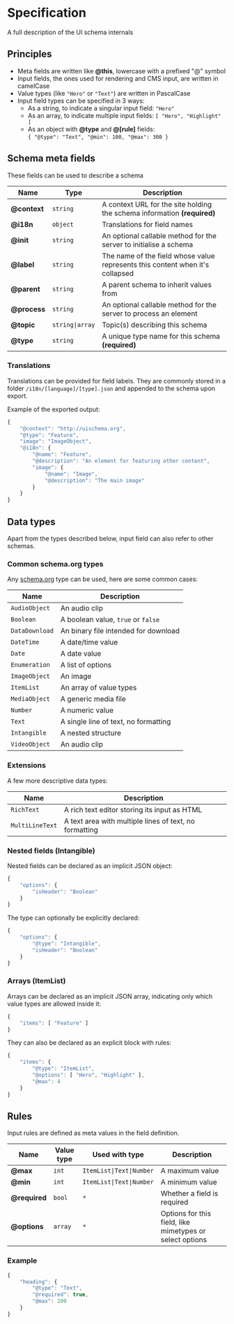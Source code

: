 # Specification

A full description of the UI schema internals

## Principles

* Meta fields are written like **@this**, lowercase with a prefixed "@" symbol
* Input fields, the ones used for rendering and CMS input, are written in camelCase
* Value types (like `"Hero"` or `"Text"`) are written in PascalCase
* Input field types can be specified in 3 ways:
    * As a string, to indicate a singular input field: `"Hero"`
    * As an array, to indicate multiple input fields: `[ "Hero", "Highlight" ]`
    * As an object with **@type** and **@[rule]** fields:  
        `{ "@type": "Text", "@min": 100, "@max": 300 }`

## Schema meta fields

These fields can be used to describe a schema

| Name          | Type              | Description |
| ---           | ---               | --- |
| **@context**  | `string`          | A context URL for the site holding the schema information **(required)** |
| **@i18n**     | `object`          | Translations for field names |
| **@init**     | `string`          | An optional callable method for the server to initialise a schema |
| **@label**    | `string`          | The name of the field whose value represents this content when it's collapsed |
| **@parent**   | `string`          | A parent schema to inherit values from |
| **@process**  | `string`          | An optional callable method for the server to process an element |
| **@topic**    | `string\|array`   | Topic(s) describing this schema |
| **@type**     | `string`          | A unique type name for this schema **(required)** |

### Translations

Translations can be provided for field labels. They are commonly stored in a folder `/i18n/[language]/[type].json` and appended to the schema upon export.

Example of the exported output:

```javascript
{
    "@context": "http://uischema.org",
    "@type": "Feature",
    "image": "ImageObject",
    "@i18n": {
        "@name": "Feature",
        "@description": "An element for featuring other content",
        "image": {
            "@name": "Image",
            "@description": "The main image"
        }
    }
}
```

## Data types

Apart from the types described below, input field can also refer to other schemas.

### Common schema.org types

Any [schema.org](https://schema.org/DataType) type can be used, here are some common cases:

| Name              | Description |
| ---               | --- |
| `AudioObject`     | An audio clip |
| `Boolean`         | A boolean value, `true` or `false` |
| `DataDownload`    | An binary file intended for download |
| `DateTime`        | A date/time value |
| `Date`            | A date value |
| `Enumeration`     | A list of options |
| `ImageObject`     | An image |
| `ItemList`        | An array of value types |
| `MediaObject`     | A generic media file |
| `Number`          | A numeric value |
| `Text`            | A single line of text, no formatting |
| `Intangible`      | A nested structure |
| `VideoObject`     | An audio clip |

### Extensions

A few more descriptive data types:

| Name              | Description |
| ---               | --- |
| `RichText`        | A rich text editor storing its input as HTML |
| `MultiLineText`   | A text area with multiple lines of text, no formatting |

### Nested fields (Intangible)

Nested fields can be declared as an implicit JSON object:

```javascript
{
    "options": {
        "isHeader": "Boolean"
    }
}
```

The type can optionally be explicitly declared:

```javascript
{
    "options": {
        "@type": "Intangible",
        "isHeader": "Boolean"
    }
}
```

### Arrays (ItemList)

Arrays can be declared as an implicit JSON array, indicating only which value types are allowed inside it:

```javascript
{
    "items": [ "Feature" ]
}
```

They can also be declared as an explicit block with rules:

```javascript
{
    "items": {
        "@type": "ItemList",
        "@options": [ "Hero", "Highlight" ],
        "@max": 4
    }
}
```

## Rules

Input rules are defined as meta values in the field definition.

| Name              | Value type    | Used with type            | Description |
| ---               | ---           | ---                       | --- |
| **@max**          | `int`         | `ItemList\|Text\|Number`  | A maximum value |
| **@min**          | `int`         | `ItemList\|Text\|Number`  | A minimum value |
| **@required**     | `bool`        | `*`                       | Whether a field is required |
| **@options**      | `array`       | `*`                       | Options for this field, like mimetypes or select options |

### Example

```javascript
{
    "heading": {
        "@type": "Text",
        "@required": true,
        "@max": 200
    }
}
```
